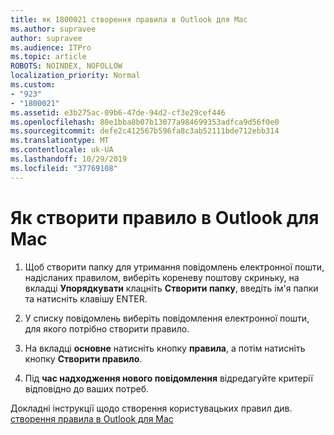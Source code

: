 ```yaml
---
title: як 1800021 створення правила в Outlook для Mac
ms.author: supravee
author: supravee
ms.audience: ITPro
ms.topic: article
ROBOTS: NOINDEX, NOFOLLOW
localization_priority: Normal
ms.custom:
- "923"
- "1800021"
ms.assetid: e3b275ac-09b6-47de-94d2-cf3e29cef446
ms.openlocfilehash: 80e1bba8b07b13077a984699353adfca9d56f0e0
ms.sourcegitcommit: defe2c412567b596fa8c3ab52111bde712ebb314
ms.translationtype: MT
ms.contentlocale: uk-UA
ms.lasthandoff: 10/29/2019
ms.locfileid: "37769108"
---
```

# <a name="how-to-create-a-rule-in-outlook-for-mac"></a>Як створити правило в Outlook для Mac

1. Щоб створити папку для утримання повідомлень електронної пошти, надісланих правилом, виберіть кореневу поштову скриньку, на вкладці **Упорядкувати** клацніть **Створити папку**, введіть ім'я папки та натисніть клавішу ENTER.

2. У списку повідомлень виберіть повідомлення електронної пошти, для якого потрібно створити правило.

3. На вкладці **основне** натисніть кнопку **правила**, а потім натисніть кнопку **Створити правило**.

4. Під **час надходження нового повідомлення** відредагуйте критерії відповідно до ваших потреб. 

Докладні інструкції щодо створення користувацьких правил див. [створення правила в Outlook для Mac](https://aka.ms/AA1uy0v)
  